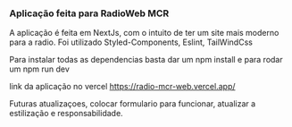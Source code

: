 ### Aplicação feita para RadioWeb MCR

A aplicação é feita em NextJs, com o intuito de ter um site mais moderno para a radio.
Foi utilizado Styled-Components, Eslint, TailWindCss

Para instalar todas as dependencias basta dar um npm install e para rodar um npm run dev

link da aplicação no vercel https://radio-mcr-web.vercel.app/


Futuras atualizaçoes, colocar formulario para funcionar, atualizar a estilização e responsabilidade. 
